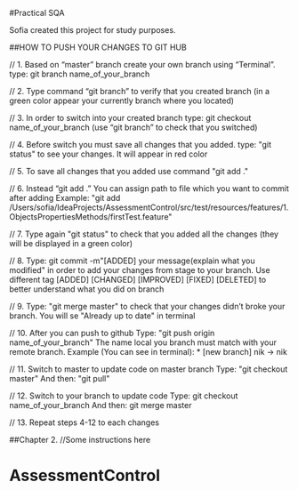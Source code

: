 #Practical SQA

Sofia created this project for study purposes.

##HOW TO PUSH YOUR CHANGES TO GIT HUB

// 1. Based on “master” branch create your own branch using
    “Terminal”. type: git branch name_of_your_branch

// 2. Type command “git branch” to verify that you created branch
    (in a green color appear your currently branch where you located)

// 3. In order to switch into your created branch
    type: git checkout name_of_your_branch
    (use “git branch” to check that you switched)

// 4. Before switch you must save all changes that you added.
    type: "git status" to see your changes. It will appear in red color

// 5. To save all changes that you added use command "git add ."

// 6. Instead “git add .” You can assign path to file which
    you want to commit after adding
    Example: "git add /Users/sofia/IdeaProjects/AssessmentControl/src/test/resources/features/1.ObjectsPropertiesMethods/firstTest.feature"

// 7. Type again "git status" to check
    that you added all the changes
    (they will be displayed in a green color)

// 8. Type: git commit -m"[ADDED] your message(explain what you modified"
    in order to add your changes from stage to your branch. Use different tag
    [ADDED] [CHANGED] [IMPROVED] [FIXED] [DELETED]
    to better understand what you did on branch

// 9. Type: "git merge master" to check that your changes didn’t broke your branch.
    You will se "Already up to date" in terminal


// 10. After you can push to github
    Type: "git push origin name_of_your_branch"
    The name local you branch must match with your remote branch.
    Example (You can see in terminal):
    * [new branch]      nik -> nik


// 11. Switch to master to update code on master branch
    Type: "git checkout master"
    And then: "git pull"

// 12. Switch to your branch to update code
       Type: git checkout name_of_your_branch
       And then: git merge master

// 13. Repeat steps 4-12 to each changes





##Chapter 2.
//Some instructions here
# AssessmentControl

